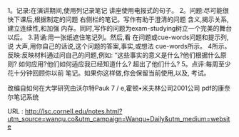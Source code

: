  
 1。记录:在演讲期间,使用列记录笔记 
 讲座使用电报式的句子。 
 2。问题:尽可能很快下课后,根据制定的问题 
 右侧栏的笔记。写作有助于澄清的问题 
 含义,揭示关系,建立连续性,和加强 
 内存。同时,写作的问题为exam-studying树立一个完美的舞台 
 以后。 
 3.背诵:用一张纸遮住笔记列。然后,看 
 在问题或cue-words问题和提示列,说 
 大声,用你自己的话说,这个问题的答案,事实,或想法 
 cue-words所示。 
 4所示。反映:反映材料通过问自己的问题,例如: 
 “这些事实的意义是什么?他们根据什么原则? 
 如何应用?他们如何适应我已经知道什么? 
 超出了他们什么? 
 5。点评:每周至少花十分钟回顾你以前 
 笔记。如果你这样做,你会保留当前使用,以及, 
 考试。 
  
 改编自如何在大学研究由沃尔特Pauk 7 / e,霍顿•米夫林公司2001公司 
 pdf的康奈尔笔记系统 
   
  
   
  URL : http://lsc.cornell.edu/notes.html?utm_source=wanqu.co&utm_campaign=Wanqu+Daily&utm_medium=website